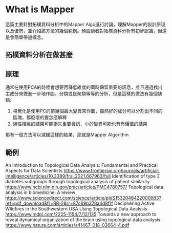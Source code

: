 # What is Mapper
這篇主要針對拓樸資料分析中的Mapper Algo進行討論，理解Mapper的設計原理以及優勢，並介紹該方法的幾個範例。預設讀者對拓樸資料分析有初步認識，但還是會簡單帶過概念。

## 拓樸資料分析在做甚麼

## 原理
通常在使用PCA的時候會想要再降低維度的同時保留重要的訊息，並且通過找出主成分來做進一步地作圖、分類或是聚類等等的分析，但是這樣的做法有幾個缺點:
1. 視覺化是使用PC的前幾個最大變異來作圖，雖然好的成分可以分割出不同的區塊，那麼壞的要怎麼解釋
2. 線性降維的結果可能損失重要資訊，小的變異可能也有有價值的結果

那有一個方法可以減緩這樣的結果，那就是Mapper Algorithm

## 範例

An Introduction to Topological Data Analysis: Fundamental and Practical Aspects for Data Scientists
https://www.frontiersin.org/journals/artificial-intelligence/articles/10.3389/frai.2021.667963/full
Identification of type 2 diabetes subgroups through topological analysis of patient similarity
https://www.ncbi.nlm.nih.gov/pmc/articles/PMC4780757/
Topological data analysis in biomedicine: A review
https://www.sciencedirect.com/science/article/pii/S1532046422000983?ref=pdf_download&fr=RR-2&rr=87c89b378a4d8f1f
Deciphering Active Wildfires in the Southwestern USA Using Topological Data Analysis
https://www.mdpi.com/2225-1154/7/12/135
Towards a new approach to reveal dynamical organization of the brain using topological data analysis
https://www.nature.com/articles/s41467-018-03664-4.pdf